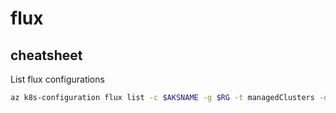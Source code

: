 # flux

## cheatsheet

List flux configurations

```bash
az k8s-configuration flux list -c $AKSNAME -g $RG -t managedClusters -o table
```
